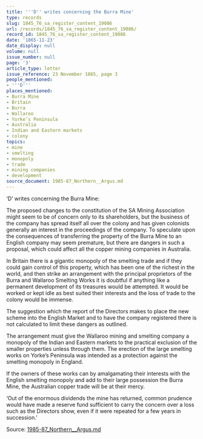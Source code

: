 ```yaml
---
title: '''D'' writes concerning the Burra Mine'
type: records
slug: 1845_76_sa_register_content_19086
url: /records/1845_76_sa_register_content_19086/
record_id: 1845_76_sa_register_content_19086
date: '1865-11-23'
date_display: null
volume: null
issue_number: null
page: '3'
article_type: letter
issue_reference: 23 November 1865, page 3
people_mentioned:
- '''D'''
places_mentioned:
- Burra Mine
- Britain
- Burra
- Wallaroo
- Yorke’s Peninsula
- Australia
- Indian and Eastern markets
- colony
topics:
- mine
- smelting
- monopoly
- trade
- mining companies
- development
source_document: 1985-87_Northern__Argus.md
---
```


‘D’ writes concerning the Burra Mine:

The proposed changes to the constitution of the SA Mining Association might seem to be of concern only to its shareholders, but the business of the company has spread itself all over the colony and has given colonists generally an interest in the proceedings of the company.  To speculate upon the consequences of transferring the property of the Burra Mine to an English company may seem premature, but there are dangers in such a proposal, which could affect all the copper mining companies in Australia.

In Britain there is a gigantic monopoly of the smelting trade and if they could gain control of this property, which has been one of the richest in the world, and then strike an arrangement with the principal proprietors of the Burra and Wallaroo Smelting Works it is doubtful if anything like a permanent development of its treasures would be attempted.  It would be worked or kept idle as best suited their interests and the loss of trade to the colony would be immense.

The suggestion which the report of the Directors makes to place the new scheme into the English Market and to have the company registered there is not calculated to limit these dangers as outlined.

The arrangement must give the Wallaroo mining and smelting company a monopoly of the Indian and Eastern markets to the practical exclusion of the smaller properties unless through them.  The erection of the large smelting works on Yorke’s Peninsula was intended as a protection against the smelting monopoly in England.

If the owners of these works can by amalgamating their interests with the English smelting monopoly and add to their large possession the Burra Mine, the Australian copper trade will be at their mercy.

‘Out of the enormous dividends the mine has returned, common prudence would have made a reserve fund sufficient to carry the concern over a loss such as the Directors show, even if it were repeated for a few years in succession.’

Source: [1985-87_Northern__Argus.md](/downloads/markdown/1985-87_Northern__Argus.md)
